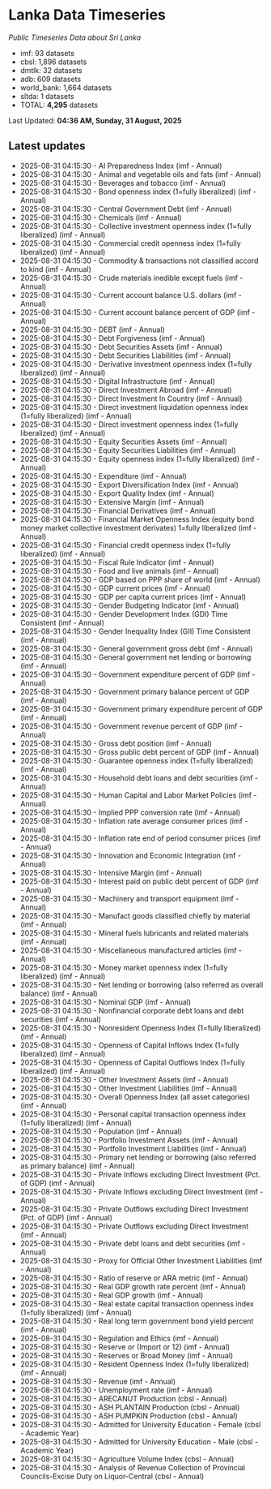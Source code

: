 # Lanka Data Timeseries
*Public Timeseries Data about Sri Lanka*

* imf: 93 datasets
* cbsl: 1,896 datasets
* dmtlk: 32 datasets
* adb: 609 datasets
* world_bank: 1,664 datasets
* sltda: 1 datasets
* TOTAL: **4,295** datasets

Last Updated: **04:36 AM, Sunday, 31 August, 2025**

## Latest updates

* 2025-08-31 04:15:30 - AI Preparedness Index (imf - Annual)
* 2025-08-31 04:15:30 - Animal and vegetable oils and fats (imf - Annual)
* 2025-08-31 04:15:30 - Beverages and tobacco (imf - Annual)
* 2025-08-31 04:15:30 - Bond openness index (1=fully liberalized) (imf - Annual)
* 2025-08-31 04:15:30 - Central Government Debt (imf - Annual)
* 2025-08-31 04:15:30 - Chemicals (imf - Annual)
* 2025-08-31 04:15:30 - Collective investment openness index (1=fully liberalized) (imf - Annual)
* 2025-08-31 04:15:30 - Commercial credit openness index (1=fully liberalized) (imf - Annual)
* 2025-08-31 04:15:30 - Commodity & transactions not classified accord to kind (imf - Annual)
* 2025-08-31 04:15:30 - Crude materials inedible except fuels (imf - Annual)
* 2025-08-31 04:15:30 - Current account balance U.S. dollars (imf - Annual)
* 2025-08-31 04:15:30 - Current account balance percent of GDP (imf - Annual)
* 2025-08-31 04:15:30 - DEBT (imf - Annual)
* 2025-08-31 04:15:30 - Debt Forgiveness (imf - Annual)
* 2025-08-31 04:15:30 - Debt Securities Assets (imf - Annual)
* 2025-08-31 04:15:30 - Debt Securities Liabilities (imf - Annual)
* 2025-08-31 04:15:30 - Derivative investment openness index (1=fully liberalized) (imf - Annual)
* 2025-08-31 04:15:30 - Digital Infrastructure (imf - Annual)
* 2025-08-31 04:15:30 - Direct Investment Abroad (imf - Annual)
* 2025-08-31 04:15:30 - Direct Investment In Country (imf - Annual)
* 2025-08-31 04:15:30 - Direct investment liquidation openness index (1=fully liberalized) (imf - Annual)
* 2025-08-31 04:15:30 - Direct investment openness index (1=fully liberalized) (imf - Annual)
* 2025-08-31 04:15:30 - Equity Securities Assets (imf - Annual)
* 2025-08-31 04:15:30 - Equity Securities Liabilities (imf - Annual)
* 2025-08-31 04:15:30 - Equity openness index (1=fully liberalized) (imf - Annual)
* 2025-08-31 04:15:30 - Expenditure (imf - Annual)
* 2025-08-31 04:15:30 - Export Diversification Index (imf - Annual)
* 2025-08-31 04:15:30 - Export Quality Index (imf - Annual)
* 2025-08-31 04:15:30 - Extensive Margin (imf - Annual)
* 2025-08-31 04:15:30 - Financial Derivatives (imf - Annual)
* 2025-08-31 04:15:30 - Financial Market Openness Index (equity bond money market collective investment derivates) 1=fully liberalized (imf - Annual)
* 2025-08-31 04:15:30 - Financial credit openness index (1=fully liberalized) (imf - Annual)
* 2025-08-31 04:15:30 - Fiscal Rule Indicator (imf - Annual)
* 2025-08-31 04:15:30 - Food and live animals (imf - Annual)
* 2025-08-31 04:15:30 - GDP based on PPP share of world (imf - Annual)
* 2025-08-31 04:15:30 - GDP current prices (imf - Annual)
* 2025-08-31 04:15:30 - GDP per capita current prices (imf - Annual)
* 2025-08-31 04:15:30 - Gender Budgeting Indicator (imf - Annual)
* 2025-08-31 04:15:30 - Gender Development Index (GDI) Time Consistent (imf - Annual)
* 2025-08-31 04:15:30 - Gender Inequality Index (GII) Time Consistent (imf - Annual)
* 2025-08-31 04:15:30 - General government gross debt (imf - Annual)
* 2025-08-31 04:15:30 - General government net lending or borrowing (imf - Annual)
* 2025-08-31 04:15:30 - Government expenditure percent of GDP (imf - Annual)
* 2025-08-31 04:15:30 - Government primary balance percent of GDP (imf - Annual)
* 2025-08-31 04:15:30 - Government primary expenditure percent of GDP (imf - Annual)
* 2025-08-31 04:15:30 - Government revenue percent of GDP (imf - Annual)
* 2025-08-31 04:15:30 - Gross debt position (imf - Annual)
* 2025-08-31 04:15:30 - Gross public debt percent of GDP (imf - Annual)
* 2025-08-31 04:15:30 - Guarantee openness index (1=fully liberalized) (imf - Annual)
* 2025-08-31 04:15:30 - Household debt loans and debt securities (imf - Annual)
* 2025-08-31 04:15:30 - Human Capital and Labor Market Policies (imf - Annual)
* 2025-08-31 04:15:30 - Implied PPP conversion rate (imf - Annual)
* 2025-08-31 04:15:30 - Inflation rate average consumer prices (imf - Annual)
* 2025-08-31 04:15:30 - Inflation rate end of period consumer prices (imf - Annual)
* 2025-08-31 04:15:30 - Innovation and Economic Integration (imf - Annual)
* 2025-08-31 04:15:30 - Intensive Margin (imf - Annual)
* 2025-08-31 04:15:30 - Interest paid on public debt percent of GDP (imf - Annual)
* 2025-08-31 04:15:30 - Machinery and transport equipment (imf - Annual)
* 2025-08-31 04:15:30 - Manufact goods classified chiefly by material (imf - Annual)
* 2025-08-31 04:15:30 - Mineral fuels lubricants and related materials (imf - Annual)
* 2025-08-31 04:15:30 - Miscellaneous manufactured articles (imf - Annual)
* 2025-08-31 04:15:30 - Money market openness index (1=fully liberalized) (imf - Annual)
* 2025-08-31 04:15:30 - Net lending or borrowing (also referred as overall balance) (imf - Annual)
* 2025-08-31 04:15:30 - Nominal GDP (imf - Annual)
* 2025-08-31 04:15:30 - Nonfinancial corporate debt loans and debt securities (imf - Annual)
* 2025-08-31 04:15:30 - Nonresident Openness Index (1=fully liberalized) (imf - Annual)
* 2025-08-31 04:15:30 - Openness of Capital Inflows Index (1=fully liberalized) (imf - Annual)
* 2025-08-31 04:15:30 - Openness of Capital Outflows Index (1=fully liberalized) (imf - Annual)
* 2025-08-31 04:15:30 - Other Investment Assets (imf - Annual)
* 2025-08-31 04:15:30 - Other Investment Liabilities (imf - Annual)
* 2025-08-31 04:15:30 - Overall Openness Index (all asset categories) (imf - Annual)
* 2025-08-31 04:15:30 - Personal capital transaction openness index (1=fully liberalized) (imf - Annual)
* 2025-08-31 04:15:30 - Population (imf - Annual)
* 2025-08-31 04:15:30 - Portfolio Investment Assets (imf - Annual)
* 2025-08-31 04:15:30 - Portfolio Investment Liabilities (imf - Annual)
* 2025-08-31 04:15:30 - Primary net lending or borrowing (also referred as primary balance) (imf - Annual)
* 2025-08-31 04:15:30 - Private Inflows excluding Direct Investment (Pct. of GDP) (imf - Annual)
* 2025-08-31 04:15:30 - Private Inflows excluding Direct Investment (imf - Annual)
* 2025-08-31 04:15:30 - Private Outflows excluding Direct Investment (Pct. of GDP) (imf - Annual)
* 2025-08-31 04:15:30 - Private Outflows excluding Direct Investment (imf - Annual)
* 2025-08-31 04:15:30 - Private debt loans and debt securities (imf - Annual)
* 2025-08-31 04:15:30 - Proxy for Official Other Investment Liabilities (imf - Annual)
* 2025-08-31 04:15:30 - Ratio of reserve or ARA metric (imf - Annual)
* 2025-08-31 04:15:30 - Real GDP growth rate percent (imf - Annual)
* 2025-08-31 04:15:30 - Real GDP growth (imf - Annual)
* 2025-08-31 04:15:30 - Real estate capital transaction openness index (1=fully liberalized) (imf - Annual)
* 2025-08-31 04:15:30 - Real long term government bond yield percent (imf - Annual)
* 2025-08-31 04:15:30 - Regulation and Ethics (imf - Annual)
* 2025-08-31 04:15:30 - Reserve or (Import or 12) (imf - Annual)
* 2025-08-31 04:15:30 - Reserves or Broad Money (imf - Annual)
* 2025-08-31 04:15:30 - Resident Openness Index (1=fully liberalized) (imf - Annual)
* 2025-08-31 04:15:30 - Revenue (imf - Annual)
* 2025-08-31 04:15:30 - Unemployment rate (imf - Annual)
* 2025-08-31 04:15:30 - ARECANUT Production (cbsl - Annual)
* 2025-08-31 04:15:30 - ASH PLANTAIN Production (cbsl - Annual)
* 2025-08-31 04:15:30 - ASH PUMPKIN Production (cbsl - Annual)
* 2025-08-31 04:15:30 - Admitted for University Education - Female (cbsl - Academic Year)
* 2025-08-31 04:15:30 - Admitted for University Education - Male (cbsl - Academic Year)
* 2025-08-31 04:15:30 - Agriculture Volume Index (cbsl - Annual)
* 2025-08-31 04:15:30 - Analysis of Revenue Collection of Provincial Councils-Excise Duty on Liquor-Central (cbsl - Annual)